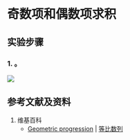# 奇数项和偶数项求积

## 实验步骤
### 1. 。
![](/images/数系/等比数列/奇数项和偶数项求积/1a1.jpg)

## 参考文献及资料

1. 维基百科
	- [Geometric progression](https://en.wikipedia.org/wiki/Geometric_progression) | [等比数列](https://zh.wikipedia.org/wiki/%E7%AD%89%E6%AF%94%E6%95%B0%E5%88%97) 

